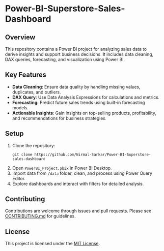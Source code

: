# Power-BI-Superstore-Sales-Dashboard

## Overview
This repository contains a Power BI project for analyzing sales data to derive insights and support business decisions. It includes data cleaning, DAX queries, forecasting, and visualization using Power BI.

## Key Features
- **Data Cleaning**: Ensure data quality by handling missing values, duplicates, and outliers.
- **DAX Query**: Use Data Analysis Expressions for calculations and metrics.
- **Forecasting**: Predict future sales trends using built-in forecasting models.
- **Actionable Insights**: Gain insights on top-selling products, profitability, and recommendations for business strategies.

## Setup
1. Clone the repository:
   ```
   git clone https://github.com/Nirmal-Sarkar/Power-BI-Superstore-sales-dashboard
   ```
2. Open `PowerBI_Project.pbix` in Power BI Desktop.
3. Import data from `/data` folder, clean, and process using Power Query Editor.
4. Explore dashboards and interact with filters for detailed analysis.

## Contributing
Contributions are welcome through issues and pull requests. Please see [CONTRIBUTING.md](CONTRIBUTING.md) for guidelines.

## License
This project is licensed under the [MIT License](LICENSE).
